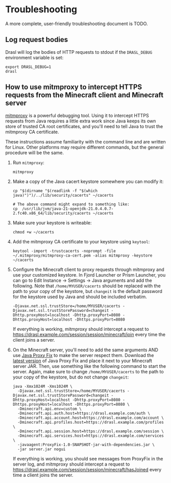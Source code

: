 # Troubleshooting

A more complete, user-friendly troubleshooting document is TODO.

## Log request bodies

Drasl will log the bodies of HTTP requests to stdout if the `DRASL_DEBUG` environment variable is set:

```
export DRASL_DEBUG=1
drasl
```

## How to use mitmproxy to intercept HTTPS requests from the Minecraft client and Minecraft server

[mitmproxy](https://mitmproxy.org) is a powerful debugging tool. Using it to intercept HTTPS requests from Java requires a little extra work since Java keeps its own store of trusted CA root certificates, and you'll need to tell Java to trust the mitmproxy CA certificate.

These instructions assume familiarity with the command line and are written for Linux. Other platforms may require different commands, but the general procedure will be the same.

1. Run `mitmproxy`:

   ```
   mitmproxy
   ```

2. Make a copy of the Java cacert keystore somewhere you can modify it:

   ```
   cp "$(dirname "$(readlink -f "$(which java)")")/../lib/security/cacerts" ~/cacerts

   # The above command might expand to something like:
   cp  /usr/lib/jvm/java-21-openjdk-21.0.4.0.7-2.fc40.x86_64/lib/security/cacerts ~/cacerts
   ```

3. Make sure your keystore is writeable:

   ```
   chmod +w ~/cacerts
   ```

4. Add the mitmproxy CA certificate to your keystore using `keytool`:

   ```
   keytool -import -trustcacerts -noprompt -file ~/.mitmproxy/mitmproxy-ca-cert.pem -alias mitmproxy -keystore ~/cacerts
   ```

5. Configure the Minecraft client to proxy requests through mitmproxy and use your customized keystore. In Fjord Launcher or Prism Launcher, you can go to Edit Instance → Settings → Java arguments and add the following. Note that `/home/MYUSER/cacerts` should be replaced with the path to your copy of the keystore, but `changeit` is the default password for the keystore used by Java and should be included verbatim.

   ```
   -Djavax.net.ssl.trustStore=/home/MYUSER/cacerts -Djavax.net.ssl.trustStorePassword=changeit -Dhttp.proxyHost=localhost -Dhttp.proxyPort=8080 -Dhttps.proxyHost=localhost -Dhttps.proxyPort=8080
   ```

   If everything is working, mitmproxy should intercept a request to https://drasl.example.com/session/session/minecraft/join every time the client joins a server.

6. On the Minecraft server, you'll need to add the same arguments AND use [Java Proxy Fix](https://github.com/unmojang/java-proxy-fix) to make the server respect them. Download the [latest version](https://github.com/unmojang/java-proxy-fix/releases) of Java Proxy Fix and place it next to your Minecraft server JAR. Then, use something like the following command to start the server. Again, make sure to change `/home/MYUSER/cacerts` to the path to your copy of the keystore, but do not change `changeit`:

   ```
   java -Xmx1024M -Xms1024M \
     -Djavax.net.ssl.trustStore=/home/MYUSER/cacerts -Djavax.net.ssl.trustStorePassword=changeit -Dhttp.proxyHost=localhost -Dhttp.proxyPort=8080 -Dhttps.proxyHost=localhost -Dhttps.proxyPort=8080 \
     -Dminecraft.api.env=custom \
     -Dminecraft.api.auth.host=https://drasl.example.com/auth \
     -Dminecraft.api.account.host=https://drasl.example.com/account \
     -Dminecraft.api.profiles.host=https://drasl.example.com/profiles \
     -Dminecraft.api.session.host=https://drasl.example.com/session \
     -Dminecraft.api.services.host=https://drasl.example.com/services \
     -javaagent:ProxyFix-1.0-SNAPSHOT-jar-with-dependencies.jar \
     -jar server.jar nogui
   ```

   If everything is working, you should see messages from ProxyFix in the server log, and mitmproxy should intercept a request to https://drasl.example.com/session/session/minecraft/hasJoined every time a client joins the server.
